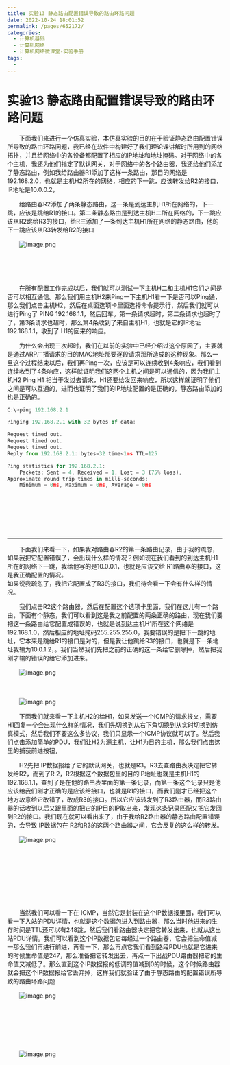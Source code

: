 ```yaml
---
title: 实验13 静态路由配置错误导致的路由环路问题
date: 2022-10-24 18:01:52
permalink: /pages/652172/
categories:
  - 计算机基础
  - 计算机网络
  - 计算机网络微课堂-实验手册
tags:
  - 
---
```

# 实验13 静态路由配置错误导致的路由环路问题

　　下面我们来进行一个仿真实验，本仿真实验的目的在于验证静态路由配置错误所导致的路由环路问题，我已经在软件中构建好了我们理论课讲解时所用到的网络拓扑，并且给网络中的各设备都配置了相应的IP地址和地址掩码。对于网络中的各个主机，我还为他们指定了默认网关，对于网络中的各个路由器，我还给他们添加了静态路由，例如我给路由器R1添加了这样一条路由，那目的网络是192.168.2.0，也就是主机H2所在的网络，相应的下一跳，应该转发给R2的接口， IP地址是10.0.0.2，

　　给路由器R2添加了两条静态路由，这一条是到达主机H1所在网络的，下一跳，应该是跳给R1的接口。第二条静态路由是到达主机H二所在网络的，下一跳应该从R2跳给R3的接口，给R三添加了一条到达主机H1所在网络的静态路由，他的下一跳应该从R3转发给R2的接口

　　![image.png](https://image.peterjxl.com/blog/image-20220103145702-nlw3733.png)

　　‍

　　‍

　　在所有配置工作完成以后，我们就可以测试一下主机H二和主机H1它们之间是否可以相互通信。那么我们用主机H2来Ping一下主机H1看一下是否可以Ping通，那么我们点击主机H2，然后在桌面选项卡里面选择命令提示行，然后我们就可以进行Ping了 PING 192.168.1.1，然后回车。第一条请求超时，第二条请求也超时了了，第3条请求也超时，那么第4条收到了来自主机H1，也就是它的IP地址192.168.1.1，收到了 H1的回来的响应。

　　为什么会出现三次超时，我们在以前的实验中已经介绍过这个原因了，主要就是通过ARP广播请求的目的MAC地址那要逐段请求那所造成的这种现象。那么一旦这个过程结束以后，我们再Ping一次，应该是可以连续收到4条响应，我们看到连续收到了4条响应，这样就证明我们这两个主机之间是可以通信的，因为我们主机H2 Ping H1 相当于发过去请求，H1还要给发回来响应，所以这样就证明了他们之间是可以互通的，进而也证明了我们的IP地址配置的是正确的，静态路由添加的也是正确的。

```js
C:\>ping 192.168.2.1

Pinging 192.168.2.1 with 32 bytes of data:

Request timed out.
Request timed out.
Request timed out.
Reply from 192.168.2.1: bytes=32 time<1ms TTL=125

Ping statistics for 192.168.2.1:
    Packets: Sent = 4, Received = 1, Lost = 3 (75% loss),
Approximate round trip times in milli-seconds:
    Minimum = 0ms, Maximum = 0ms, Average = 0ms

```

　　‍

　　‍

　　‍

---

　　下面我们来看一下，如果我对路由器R2的第一条路由记录，由于我的疏忽，如果我把它配置错误了，会出现什么样的情况？例如现在我们看到的到达主机H1所在的网络下一跳，我给他写的是10.0.0.1，也就是应该交给 R1路由器的接口，这是我正确配置的情况。  
如果说我疏忽了，我把它配置成了R3的接口，我们待会看一下会有什么样的情况。

　　我们点击R2这个路由器，然后在配置这个选项卡里面，我们在这儿有一个路由，下面有个静态，我们可以看到这是我之前配置的两条正确的路由，现在我们要把这一条路由给它配置成错误的，也就是说到达主机H1所在这个网络是192.168.1.0，然后相应的地址掩码255.255.255.0，我要错误的是把下一跳的地址，它本来是跳给R1的接口是对的，但是我让他跳给R3的接口，也就是下一条地址我输为10.0.1.2，。我们当然我们先把之前的正确的这一条给它删除掉，然后把我刚才输的错误的给它添加进来。

　　![image.png](https://image.peterjxl.com/blog/image-20220103150213-11zrjym.png)

　　‍

　　![image.png](https://image.peterjxl.com/blog/image-20220103150254-nt09zqk.png)

　　下面我们就来看一下主机H2的给H1，如果发送一个ICMP的请求报文，需要H1回复一个会出现什么样的情况，我们先切换到从右下角切换到从实时切换到仿真模式，然后我们不要这么多协议，我们只显示一个ICMP协议就可以了。然后我们点击添加简单的PDU，我们让H2为源主机，让H1为目的主机，那么我们点击这里的捕获前进按钮，

　　H2先把 IP数据报给了它的默认网关，也就是R3。R3去查路由表决定把它转发给R2，而到了R 2，R2根据这个数据包里的目的IP地址也就是主机H1的192.168.1.1，查到了是在他的路由表里面的第一条记录，而第一条这个记录只是他应该给我们刚才正确的是应该给接口，也就是R1的接口，而我们刚才已经把这个地方故意给它改错了，改成R3的接口。所以它应该转发到了R3路由器，而R3路由器的话收到以后又跟里面的把它的IP目的IP取出来，发现这条记录匹配又把它发回到R2的接口。我们现在就可以看出来了，由于我给R2路由器的静态路由配置错误的，会导致 IP数据包在 R2和R3的这两个路由器之间，它会反复的这么样的转发。

　　![image.png](https://image.peterjxl.com/blog/image-20220103150510-rkt0ybz.png)

　　‍

　　‍

　　‍

　　‍

　　当然我们可以看一下在 ICMP，当然它是封装在这个IP数据报里面，我们可以看一下入站的PDU详情，也就是这个数据包进入到路由器，那么当时他进来的生存时间是TTL还可以有248跳，然后我们看路由器决定把它转发出来，也就从这出站PDU详情。我们可以看到这个IP数据包它每经过一个路由器，它会把生命值减一那么我们再进行前进，再看一下，那么再点它我们看到路段PDU也就是它进来的时候生命值是247，那么准备把它转发出去，再点一下出战PDU路由器把它的生命值又减低了。那么直到这个IP数据报的低调的值减到0的时候，这个时候路由器就会把这个IP数据报给它丢弃掉，这样我们就验证了由于静态路由的配置错误所导致的路由环路问题

　　![image.png](https://image.peterjxl.com/blog/image-20220103150533-p3e7fgw.png)

　　‍

　　‍

　　‍

　　![image.png](https://image.peterjxl.com/blog/image-20220103150547-7qusxms.png)

　　‍

　　‍
